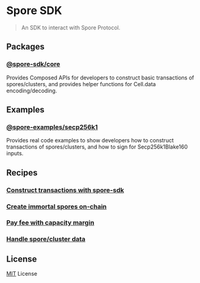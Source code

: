 # Spore SDK

> An SDK to interact with Spore Protocol.

## Packages

### [@spore-sdk/core](./packages/core)

Provides Composed APIs for developers to construct basic transactions of spores/clusters, and provides helper functions for Cell.data encoding/decoding.

## Examples

### [@spore-examples/secp256k1](./examples/secp256k1) 

Provides real code examples to show developers how to construct transactions of spores/clusters, and how to sign for Secp256k1Blake160 inputs.

## Recipes

### [Construct transactions with spore-sdk](docs/recipes/construct-transaction.md)

### [Create immortal spores on-chain](docs/recipes/create-immortal-spore.md)

### [Pay fee with capacity margin](docs/recipes/capacity-margin.md)
  
### [Handle spore/cluster data](docs/recipes/handle-cell-data.md)

## License

[MIT](./LICENSE) License